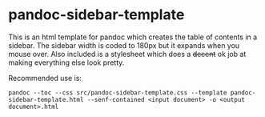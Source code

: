 # pandoc-sidebar-template
This is an html template for pandoc which creates the table of contents in a
sidebar. The sidebar width is coded to 180px but it expands when you mouse
over. Also included is a stylesheet which does a ~~decent~~ ok job at making
everything else look pretty.

Recommended use is:
```
pandoc --toc --css src/pandoc-sidebar-template.css --template pandoc-sidebar-template.html --senf-contained <input document> -o <output document>.html
```